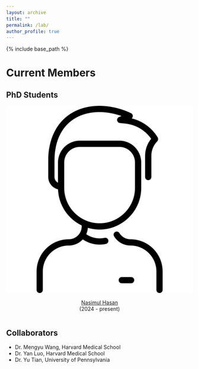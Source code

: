 ```yaml
---
layout: archive
title: ""
permalink: /lab/
author_profile: true
---
```


{% include base_path %}

Current Members
======

## PhD Students

<div class="row">
    <div class="column">
      <center>
      <div class="author__avatar">
            <img src="/images/img/students/man.png" class="author__avatar" alt="Nasimul Hasan">
      </div>
      <div class="author__content">
            <p><a href = "">Nasimul Hasan</a><br/>(2024 - present)</p>
      </div>
      </center>
    </div>
</div>

## Collaborators
- <a href="https://ophai.hms.harvard.edu/team/dr-wang/" style="text-decoration: none;" target="_blank">Dr. Mengyu Wang</a>, Harvard Medical School
- <a href="https://luoyan407.github.io/" style="text-decoration: none;" target="_blank">Dr. Yan Luo</a>, Harvard Medical School
- <a href="https://yutianyt.com/" style="text-decoration: none;" target="_blank">Dr. Yu Tian</a>, University of Pennsylvania
